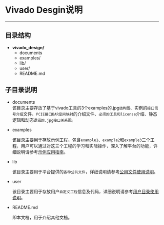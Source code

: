 # Vivado Desgin说明

---

## 目录结构

- **vivado_design/**
  - documents
  - examples/
  - lib/
  - user/
  - README.md

## 子目录说明
- documents  
  该目录主要存放了基于vivado工具的3个examples的.jpg`结构图`、实例的`接口信号介绍`文件、`PCIE接口BAR空间映射`的介绍文件、`必须的工具和license`介绍、静态逻辑和动态`逻辑的.jpg接口关系图`。
   
- examples  

  该目录主要用于存放示例工程，包含`example1`、`example2`和`example3`三个工程，用户可以通过对这三个工程的学习和实际操作，深入了解平台的功能，详细说明请参考[示例应用指南](./examples/README.md)。

- lib

  该目录主要用于平台提供的`各种公共文件`，详细说明请参考[公用文件使用说明](./lib/README.md)。

- user

  该目录主要用于存放用户`自定义工程`信息及代码，详细说明请参考[用户目录使用说明](./user/README.md)。

- README.md

  即本文档，用于介绍其他文档。

